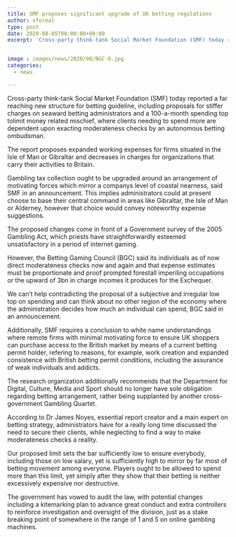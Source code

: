 ```yaml
---
title: SMF proposes significant upgrade of UK betting regulations
author: xforeal 
type: post
date: 2020-08-05T00:00:00+00:00
excerpt: 'Cross-party think-tank Social Market Foundation (SMF) today reported a thorough new structure for betting guideline, including proposals for stiffer duties on seaward betting administrators and a 100-a-month spending top tolimit budgetary mischief, where clients needing to spend more are dependent upon severe reasonableness checks by a free betting ombudsman '


image : images/news/2020/08/BGC-6.jpg
categories:
  - news

---
```

Cross-party think-tank Social Market Foundation (SMF) today reported a far reaching new structure for betting guideline, including proposals for stiffer charges on seaward betting administrators and a 100-a-month spending top tolimit money related mischief, where clients needing to spend more are dependent upon exacting moderateness checks by an autonomous betting ombudsman. 

The report proposes expanded working expenses for firms situated in the Isle of Man or Gibraltar and decreases in charges for organizations that carry their activities to Britain. 

Gambling tax collection ought to be upgraded around an arrangement of motivating forces which mirror a companys level of coastal nearness, said SMF in an announcement. This implies administrators could at present choose to base their central command in areas like Gibraltar, the Isle of Man or Alderney, however that choice would convey noteworthy expense suggestions. 

The proposed changes come in front of a Government survey of the 2005 Gambling Act, which priests have straightforwardly esteemed unsatisfactory in a period of internet gaming. 

However, the Betting Gaming Council (BGC) said its individuals as of now direct moderateness checks now and again and that expense estimates must be proportionate and proof prompted forestall imperiling occupations or the upward of 3bn in charge incomes it produces for the Exchequer. 

We can&#8217;t help contradicting the proposal of a subjective and irregular low top on spending and can think about no other region of the economy where the administration decides how much an individual can spend, BGC said in an announcement. 

Additionally, SMF requires a conclusion to white name understandings where remote firms with minimal motivating force to ensure UK shoppers can purchase access to the British market by means of a current betting permit holder, refering to reasons, for example, work creation and expanded consistence with British betting permit conditions, including the assurance of weak individuals and addicts. 

The research organization additionally recommends that the Department for Digital, Culture, Media and Sport should no longer have sole obligation regarding betting arrangement, rather being supplanted by another cross-government Gambling Quartet. 

According to Dr James Noyes, essential report creator and a main expert on betting strategy, administrators have for a really long time discussed the need to secure their clients, while neglecting to find a way to make moderateness checks a reality. 

Our proposed limit sets the bar sufficiently low to ensure everybody, including those on low salary, yet is sufficiently high to mirror by far most of betting movement among everyone. Players ought to be allowed to spend more than this limit, yet simply after they show that their betting is neither excessively expensive nor destructive. 

The government has vowed to audit the law, with potential changes including a kitemarking plan to advance great conduct and extra controllers to reinforce investigation and oversight of the division, just as a stake breaking point of somewhere in the range of 1 and 5 on online gambling machines.